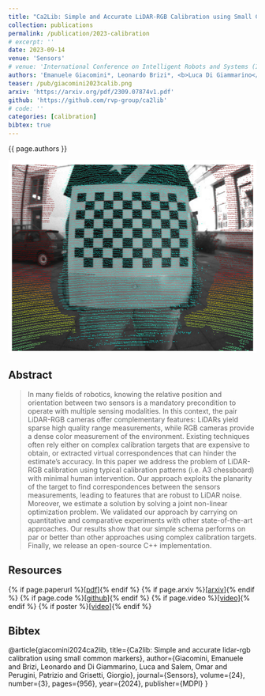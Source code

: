 ```yaml
---
title: "Ca2Lib: Simple and Accurate LiDAR-RGB Calibration using Small Common Markers"
collection: publications
permalink: /publication/2023-calibration
# excerpt: ''
date: 2023-09-14
venue: 'Sensors'
# venue: 'International Conference on Intelligent Robots and Systems (IROS) (just accepted)'
authors: 'Emanuele Giacomini*, Leonardo Brizi*, <b>Luca Di Giammarino</b>, Omar Salem, Giorgio Grisetti'
teaser: /pub/giacomini2023calib.png
arxiv: 'https://arxiv.org/pdf/2309.07874v1.pdf'
github: 'https://github.com/rvp-group/ca2lib'
# code: ''
categories: [calibration]
bibtex: true
---
```


{{ page.authors }}

<img class="pub_teaser" src="../images/pub/giacomini2023calib.png" alt="Teaser Image" title="teaser" />


## Abstract

> In many fields of robotics, knowing the relative position and orientation between two sensors is a mandatory precondition to operate with multiple sensing modalities. In this context, the pair LiDAR-RGB cameras offer complementary features: LiDARs yield sparse high quality range measurements, while RGB cameras provide a dense color measurement of the environment. Existing techniques often rely either on complex calibration targets that are expensive to obtain, or extracted virtual correspondences that can hinder the estimate’s accuracy. In this paper we address the problem of LiDAR-RGB calibration using typical calibration patterns (i.e. A3 chessboard) with minimal human intervention. Our approach exploits the planarity of the target to find correspondences between the sensors measurements, leading to features that are robust to LiDAR noise. Moreover, we estimate a solution by solving a joint non-linear optimization problem. We validated our approach by carrying on quantitative and comparative experiments with other state-of-the-art approaches. Our results show that our simple schema performs on par or better than other approaches using complex calibration targets. Finally, we release an open-source C++ implementation.

## Resources

{% if page.paperurl %}<a href=" {{ page.paperurl }} ">[pdf]</a>{% endif %} {% if page.arxiv %}<a href=" {{ page.arxiv }} ">[arxiv]</a>{% endif %} {% if page.code %}<a href=" {{ page.code }} ">[github]</a>{% endif %} {% if page.video %}<a href=" {{ page.video }} ">[video]</a>{% endif %} {% if poster %}<a href=" {{ page.poster }} ">[video]</a>{% endif %}

## Bibtex 
  @article{giacomini2024ca2lib,
  title={Ca2lib: Simple and accurate lidar-rgb calibration using small common markers},
  author={Giacomini, Emanuele and Brizi, Leonardo and Di Giammarino, Luca and Salem, Omar and Perugini, Patrizio and Grisetti, Giorgio},
  journal={Sensors},
  volume={24},
  number={3},
  pages={956},
  year={2024},
  publisher={MDPI}
}